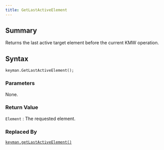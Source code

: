 ```yaml
---
title: GetLastActiveElement
---
```

  
## Summary

Returns the last active target element before the current KMW operation.

## Syntax

```
keyman.GetLastActiveElement();
```

### Parameters

None.

### Return Value

`Element`
:   The requested element.

### Replaced By

[`keyman.getLastActiveElement()`](../core/getLastActiveElement)
